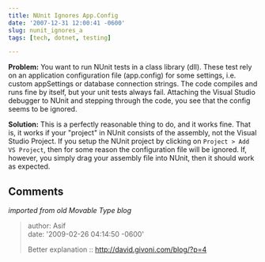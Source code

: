 ```yaml
---
title: NUnit Ignores App.Config
date: '2007-12-31 12:00:41 -0600'
slug: nunit_ignores_a
tags: [tech, dotnet, testing]

---
```


**Problem:** You want to run NUnit tests in a class library (dll). These test
rely on an application configuration file (app.config) for some settings, i.e.
custom appSettings or database connection strings. The code compiles and runs
fine by itself, but your unit tests always fail. Attaching the Visual Studio
debugger to NUnit and stepping through the code, you see that the config seems
to be ignored.

<!-- truncate -->

**Solution:** This is a perfectly reasonable thing to do, and it works fine.
That is, it works if your "project" in NUnit consists of the assembly, not the
Visual Studio Project. If you setup the NUnit project by clicking on `Project >
Add VS Project`, then for some reason the configuration file will be ignored.
If, however, you simply drag your assembly file into NUnit, then it should work
as expected.

## Comments

_imported from old Movable Type blog_

> author: Asif<br>
> date: '2009-02-26 04:14:50 -0600'
>
> Better explanation :: http://david.givoni.com/blog/?p=4
